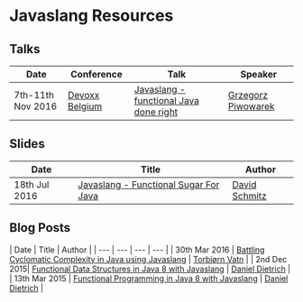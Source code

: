 [//]: # (Note: Resources are sorted starting from newest in descending order)

# Javaslang Resources

## Talks

| Date | Conference | Talk | Speaker |
| --- | --- | --- | --- |
| 7th-11th Nov 2016 | [Devoxx Belgium][devoxx-belgium] | [Javaslang - functional Java done right](http://cfp.devoxx.be/2016/talk/MSD-7684/Javaslang_-_functional_Java_done_right) | [Grzegorz Piwowarek][pivovarit] |

## Slides

| Date | Title | Author |
| --- | --- | --- |
| 18th Jul 2016 | [Javaslang - Functional Sugar For Java](http://www.slideshare.net/koenighotze/javaslang-functional-sugar-for-java) | [David Schmitz][koenighotze] |

## Blog Posts

| Date | Title | Author |
| --- | --- | --- | --- |
| 30th Mar 2016 | [Battling Cyclomatic Complexity in Java using Javaslang](http://labs.unacast.com/2016/03/30/battling-cyclomatic-complexity-in-java-using-javaslang/) | [Torbjørn Vatn][torbjornvatn] |
| 2nd Dec 2015| [Functional Data Structures in Java 8 with Javaslang](http://www.javaadvent.com/2015/12/functional-data-structures-in-java-8-with-javaslang.html) | [Daniel Dietrich][danieldietrich] |
| 13th Mar 2015 | [Functional Programming in Java 8 with Javaslang](https://blog.jooq.org/2015/05/13/functional-programming-in-java-8-with-javaslang/) | [Daniel Dietrich][danieldietrich] |

[//]: # (Conferences)
[devoxx-belgium]: https://devoxx.be/ "Devoxx Belgium"

[//]: # (Users)
[danieldietrich]: https://twitter.com/danieldietrich "@danieldietrich"
[koenighotze]: https://twitter.com/koenighotze "@koenighotze"
[pivovarit]: https://twitter.com/pivovarit "@pivovarit"
[torbjornvatn]: https://twitter.com/torbjornvatn "@torbjornvatn"
